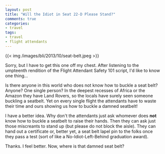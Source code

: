```yaml
---
layout: post
title: "Will the Idiot in Seat 22-D Please Stand?"
comments: true
categories:
- travel
tags:
- travel
- flight attendants
---
```


{{<  img /images/bli/2013/10/seat-belt.jpeg  >}}

Sorry, but I have to get this one off my chest. After listening to the umpteenth rendition of the Flight Attendant Safety 101 script, I'd like to know one thing…

<!--more-->

Is there anyone in this world who does not know how to buckle a seat belt? Anyone? One single person? In the deepest recesses of
Africa or the Amazon they have Land Rovers, so the locals have surely seen someone buckling a seatbelt. Yet on every single flight the attendants have to waste their time and ours showing us how to buckle a damned seatbelt! 

I have a better idea. Why don't the attendants just ask whomever does **not** know how to buckle a seatbelt to raise their hands. Then they can ask just those miscreants to stand up (but please do not block the aisle). They can hand out a certificate or, better yet, a seat belt lapel pin to the folks once they pass a test (sort of like a No-Idiot-Left-Behind graduation award). 

Thanks. I feel better. Now, where is that damned seat belt? 



